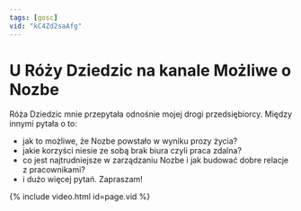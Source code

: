 ```yaml
---
tags: [gosc]
vid: "kC4Zd2saAfg"
---
```


# U Róży Dziedzic na kanale Możliwe o Nozbe

Róża Dziedzic mnie przepytała odnośnie mojej drogi przedsiębiorcy. Między innymi pytała o to:

- jak to możliwe, że Nozbe powstało w wyniku prozy życia?
- jakie korzyści niesie ze sobą brak biura czyli praca zdalna?
- co jest najtrudniejsze w zarządzaniu Nozbe i jak budować dobre relacje z pracownikami?
- i dużo więcej pytań. Zapraszam!

{% include video.html id=page.vid %}

<!--More-->


[n]: https://michael.gratis/nozbe_pl